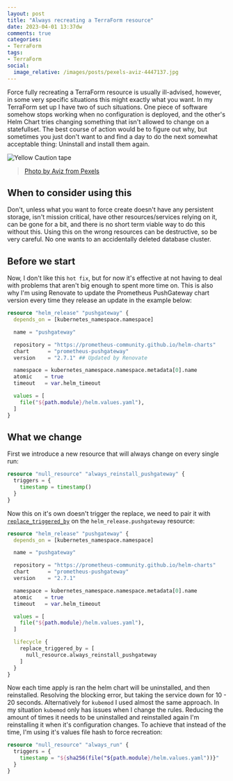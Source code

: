 ```yaml
---
layout: post
title: "Always recreating a TerraForm resource"
date: 2023-04-01 13:37dw
comments: true
categories:
- TerraForm
tags:
- TerraForm
social:
  image_relative: /images/posts/pexels-aviz-4447137.jpg
---
```


Force fully recreating a TerraForm resource is usually ill-advised, however, in some very specific situations this might 
exactly what you want. In my TerraForm set up I have two of such situations. One piece of software somehow stops working 
when no configuration is deployed, and the other's Helm Chart tries changing something that isn't allowed to change on a 
statefullset. The best course of action would be to figure out why, but sometimes you just don't want to and find a day 
to do the next somewhat acceptable thing: Uninstall and install them again.

![Yellow Caution tape](/images/posts/pexels-aviz-4447137.jpg)
> [Photo by Aviz from Pexels](https://www.pexels.com/photo/yellow-and-black-caution-sign-4447137/)

<!-- More -->

## When to consider using this

Don't, unless what you want to force create doesn't have any persistent storage, isn't mission critical, have other 
resources/services relying on it, can be gone for a bit, and there is no short term viable way to do this without this. 
Using this on the wrong resources can be destructive, so be very careful. No one wants to an accidentally deleted 
database cluster.

## Before we start

Now, I don't like this `hot fix`, but for now it's effective at not having to deal with problems that aren't big enough 
to spent more time on. This is also why I'm using Renovate to update the Prometheus PushGateway chart version every time 
they release an update in the example below:


```terraform
resource "helm_release" "pushgateway" {
  depends_on = [kubernetes_namespace.namespace]

  name = "pushgateway"

  repository = "https://prometheus-community.github.io/helm-charts"
  chart      = "prometheus-pushgateway"
  version    = "2.7.1" ## Updated by Renovate

  namespace = kubernetes_namespace.namespace.metadata[0].name
  atomic    = true
  timeout   = var.helm_timeout

  values = [
    file("${path.module}/helm.values.yaml"),
  ]
}
```

## What we change

First we introduce a new resource that will always change on every single run:

```terraform
resource "null_resource" "always_reinstall_pushgateway" {
  triggers = {
    timestamp = timestamp()
  }
}
```

Now this on it's own doesn't trigger the replace, we need to pair it with [`replace_triggered_by`](https://developer.hashicorp.com/terraform/language/meta-arguments/lifecycle#replace_triggered_by) on the `helm_release.pushgateway` resource:

```terraform
resource "helm_release" "pushgateway" {
  depends_on = [kubernetes_namespace.namespace]

  name = "pushgateway"

  repository = "https://prometheus-community.github.io/helm-charts"
  chart      = "prometheus-pushgateway"
  version    = "2.7.1"

  namespace = kubernetes_namespace.namespace.metadata[0].name
  atomic    = true
  timeout   = var.helm_timeout

  values = [
    file("${path.module}/helm.values.yaml"),
  ]

  lifecycle {
    replace_triggered_by = [
      null_resource.always_reinstall_pushgateway
    ]
  }
}
```

Now each time apply is ran the helm chart will be uninstalled, and then reinstalled. Resolving the blocking error, but 
taking the service down for 10 - 20 seconds. Alternatively for `kubemod` I used almost the same approach. In my 
situation `kubemod` only has issues when I change the rules. Reducing the amount of times it needs to be uninstalled and 
reinstalled again I'm reinstalling it when it's configuration changes. To achieve that instead of the time, I'm using 
it's values file hash to force recreation:

```terraform
resource "null_resource" "always_run" {
  triggers = {
    timestamp = "${sha256(file("${path.module}/helm.values.yaml"))}"
  }
}
```
